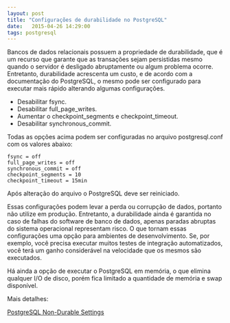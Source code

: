 ```yaml
---
layout: post
title: "Configurações de durabilidade no PostgreSQL"
date:   2015-04-26 14:29:00
tags: postgresql
---
```


Bancos de dados relacionais possuem a propriedade de durabilidade, que é um recurso que garante que as transações sejam persistidas mesmo quando o servidor é desligado abruptamente ou algum problema ocorre. Entretanto, durabilidade acrescenta um custo, e de acordo com a documentação do PostgreSQL, o mesmo pode ser configurado para executar mais rápido alterando algumas configurações.

* Desabilitar fsync.
* Desabilitar full\_page\_writes.
* Aumentar o checkpoint\_segments e checkpoint\_timeout.
* Desabilitar synchronous\_commit.

Todas as opções acima podem ser configuradas no arquivo postgresql.conf com os valores abaixo:

    fsync = off
    full_page_writes = off
    synchronous_commit = off
    checkpoint_segments = 10
    checkpoint_timeout = 15min

Após alteração do arquivo o PostgreSQL deve ser reiniciado.

Essas configurações podem levar a perda ou corrupção de dados, portanto não utilize em produção. Entretanto, a durabilidade ainda é garantida no caso de falhas do software de banco de dados, apenas paradas abruptas do sistema operacional representam risco. O que tornam essas configurações uma opção para ambientes de desenvolvimento. Se, por exemplo, você precisa executar muitos testes de integração automatizados, você terá um ganho considerável na velocidade que os mesmos são executados.

Há ainda a opção de executar o PostgreSQL em memória, o que elimina qualquer I/O de disco, porém fica limitado a quantidade de memória e swap disponível.

Mais detalhes: 

[PostgreSQL Non-Durable Settings](http://www.postgresql.org/docs/current/static/non-durability.html)


